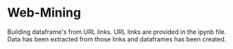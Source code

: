 # Web-Mining
Building dataframe's from URL links.
URL links are provided in the ipynb file.
Data has been extracted from those links and dataframes has been created.
